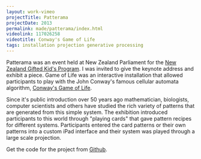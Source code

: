 ```yaml
---
layout: work-vimeo
projectTitle: Patterama
projectDate: 2013
permalink: made/patterama/index.html
videolink: 117026258
videotitle: Conway's Game of Life
tags: installation projection generative processing
---
```

Patterama was an event held at New Zealand Parliament for the [New Zealand Gifted Kid's Program](http://www.giftedchildren.org.nz/). I was invited to give the keynote address and exhibit a piece. Game of Life was an interactive installation that allowed participants to play with the John Conway's famous cellular automata algorithm, [Conway's Game of Life][gameoflife].

Since it's public introduction over 50 years ago mathematician, biologists, computer scientists and others have studied the rich variety of patterns that are generated from this simple system.  The exhibition introduced participants to this world through "playing cards" that gave pattern recipes for different systems. Participants entered the card patterns or their own patterns into a custom iPad interface and their system was played through a large scale projection. 



Get the code for the project from [Github](http://github.com/bytezen).



[img00]: /img/game-of-life-01.png
[lemur]: http://liine.net
[gameoflife]: http://en.wikipedia.org/wiki/Conway's_Game_of_Life
